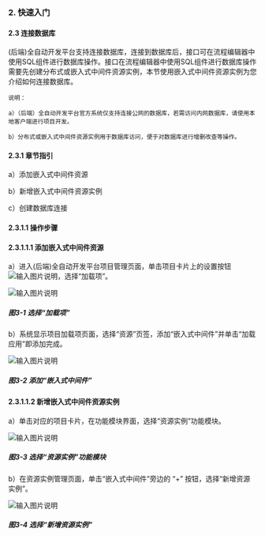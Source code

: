 ### 2. 快速入门

#### 2.3 连接数据库

(后端)全自动开发平台支持连接数据库，连接到数据库后，接口可在流程编辑器中使用SQL组件进行数据库操作。接口在流程编辑器中使用SQL组件进行数据库操作需要先创建分布式或嵌入式中间件资源实例，本节使用嵌入式中间件资源实例为您介绍如何连接数据库。

```
说明：

a）（后端）全自动开发平台官方系统仅支持连接公网的数据库，若需访问内网数据库，请使用本地客户端进行项目开发。

b）分布式或嵌入式中间件资源实例用于数据库访问，便于对数据库进行增删改查等操作。
```

#### 2.3.1 章节指引

a）添加嵌入式中间件资源

b）新增嵌入式中间件资源实例

c）创建数据库连接

#### 2.3.1.1 操作步骤

#### 2.3.1.1.1 添加嵌入式中间件资源

a）进入(后端)全自动开发平台项目管理页面，单击项目卡片上的设置按钮![输入图片说明](../../../images/SoFlu%EF%BC%88%E5%90%8E%E7%AB%AF%EF%BC%89%E5%BC%80%E5%8F%91%E5%B9%B3%E5%8F%B0/1.%20%E6%9C%80%E6%96%B0%E7%89%88%E6%9C%AC%20-%20%E6%9B%B4%E6%96%B0%E6%97%A5%E6%9C%9F%20-%202022.10.08/2.%20%E5%BF%AB%E9%80%9F%E5%85%A5%E9%97%A8/icon-2-1.png)，选择“加载项”。

![输入图片说明](../../../images/SoFlu%EF%BC%88%E5%90%8E%E7%AB%AF%EF%BC%89%E5%BC%80%E5%8F%91%E5%B9%B3%E5%8F%B0/1.%20%E6%9C%80%E6%96%B0%E7%89%88%E6%9C%AC%20-%20%E6%9B%B4%E6%96%B0%E6%97%A5%E6%9C%9F%20-%202022.10.08/2.%20%E5%BF%AB%E9%80%9F%E5%85%A5%E9%97%A8/3-1.png)

##### 图3-1 选择“加载项”

b）系统显示项目加载项页面，选择“资源”页签，添加“嵌入式中间件”并单击“加载应用”即添加完成。

![输入图片说明](../../../images/SoFlu%EF%BC%88%E5%90%8E%E7%AB%AF%EF%BC%89%E5%BC%80%E5%8F%91%E5%B9%B3%E5%8F%B0/1.%20%E6%9C%80%E6%96%B0%E7%89%88%E6%9C%AC%20-%20%E6%9B%B4%E6%96%B0%E6%97%A5%E6%9C%9F%20-%202022.10.08/2.%20%E5%BF%AB%E9%80%9F%E5%85%A5%E9%97%A8/3-2.png)

##### 图3-2 添加“嵌入式中间件”

#### 2.3.1.1.2 新增嵌入式中间件资源实例

a）单击对应的项目卡片，在功能模块界面，选择“资源实例”功能模块。

![输入图片说明](../../../images/SoFlu%EF%BC%88%E5%90%8E%E7%AB%AF%EF%BC%89%E5%BC%80%E5%8F%91%E5%B9%B3%E5%8F%B0/1.%20%E6%9C%80%E6%96%B0%E7%89%88%E6%9C%AC%20-%20%E6%9B%B4%E6%96%B0%E6%97%A5%E6%9C%9F%20-%202022.10.08/2.%20%E5%BF%AB%E9%80%9F%E5%85%A5%E9%97%A8/3-3.png)

##### 图3-3 选择“资源实例”功能模块

b）在资源实例管理页面，单击“嵌入式中间件”旁边的 “+” 按钮，选择“新增资源实例”。

![输入图片说明](../../../images/SoFlu%EF%BC%88%E5%90%8E%E7%AB%AF%EF%BC%89%E5%BC%80%E5%8F%91%E5%B9%B3%E5%8F%B0/1.%20%E6%9C%80%E6%96%B0%E7%89%88%E6%9C%AC%20-%20%E6%9B%B4%E6%96%B0%E6%97%A5%E6%9C%9F%20-%202022.10.08/2.%20%E5%BF%AB%E9%80%9F%E5%85%A5%E9%97%A8/3-4.png)

##### 图3-4 选择“新增资源实例”
